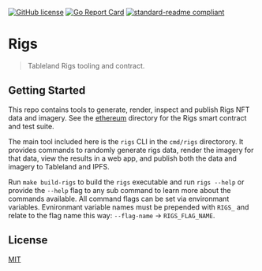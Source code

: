 [![GitHub license](https://img.shields.io/github/license/tablelandnetwork/rigs.svg?style=popout-square)](./LICENSE)
[![Go Report Card](https://goreportcard.com/badge/github.com/tablelandnetwork/rigs?style=flat-square)](https://goreportcard.com/report/github.com/tablelandnetwork/rigs?style=flat-square)
[![standard-readme compliant](https://img.shields.io/badge/readme%20style-standard-brightgreen.svg?style=popout-square)](https://github.com/RichardLitt/standard-readme)

# Rigs

> Tableland Rigs tooling and contract.

## Getting Started

This repo contains tools to generate, render, inspect and publish Rigs NFT data and imagery. See the [ethereum](./ethereum/) directory for the Rigs smart contract and test suite.

The main tool included here is the `rigs` CLI in the `cmd/rigs` directorory. It provides commands to randomly generate rigs data, render the imagery for that data, view the results in a web app, and publish both the data and imagery to Tableland and IPFS.

Run `make build-rigs` to build the `rigs` executable and run `rigs --help` or provide the `--help` flag to any sub command to learn more about the commands available. All command flags can be set via environmant variables. Evnironmant variable names must be prepended with `RIGS_` and relate to the flag name this way: `--flag-name` -> `RIGS_FLAG_NAME`.

## License

[MIT](LICENSE)

